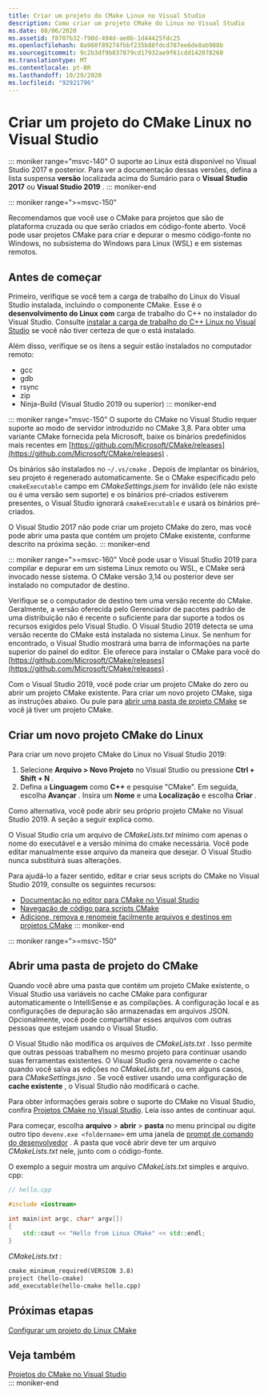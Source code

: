 ```yaml
---
title: Criar um projeto do CMake Linux no Visual Studio
description: Como criar um projeto CMake do Linux no Visual Studio
ms.date: 08/06/2020
ms.assetid: f8707b32-f90d-494d-ae0b-1d44425fdc25
ms.openlocfilehash: 8a960f89274fbbf235b88fdcd787ee6de8ab988b
ms.sourcegitcommit: 9c2b3df9b837879cd17932ae9f61cdd142078260
ms.translationtype: MT
ms.contentlocale: pt-BR
ms.lasthandoff: 10/29/2020
ms.locfileid: "92921796"
---
```

# <a name="create-a-cmake-linux-project-in-visual-studio"></a>Criar um projeto do CMake Linux no Visual Studio

::: moniker range="msvc-140"
O suporte ao Linux está disponível no Visual Studio 2017 e posterior. Para ver a documentação dessas versões, defina a lista suspensa **versão** localizada acima do Sumário para o **Visual Studio 2017** ou **Visual Studio 2019** .
::: moniker-end

::: moniker range=">=msvc-150"

Recomendamos que você use o CMake para projetos que são de plataforma cruzada ou que serão criados em código-fonte aberto. Você pode usar projetos CMake para criar e depurar o mesmo código-fonte no Windows, no subsistema do Windows para Linux (WSL) e em sistemas remotos.

## <a name="before-you-begin"></a>Antes de começar

Primeiro, verifique se você tem a carga de trabalho do Linux do Visual Studio instalada, incluindo o componente CMake. Esse é o **desenvolvimento do Linux com** carga de trabalho do C++ no instalador do Visual Studio. Consulte [instalar a carga de trabalho do C++ Linux no Visual Studio](download-install-and-setup-the-linux-development-workload.md) se você não tiver certeza de que o está instalado.

Além disso, verifique se os itens a seguir estão instalados no computador remoto:

- gcc
- gdb
- rsync
- zip
- Ninja-Build (Visual Studio 2019 ou superior)
::: moniker-end

::: moniker range="msvc-150"
O suporte do CMake no Visual Studio requer suporte ao modo de servidor introduzido no CMake 3,8. Para obter uma variante CMake fornecida pela Microsoft, baixe os binários predefinidos mais recentes em [https://github.com/Microsoft/CMake/releases](https://github.com/Microsoft/CMake/releases) .

Os binários são instalados no `~/.vs/cmake` . Depois de implantar os binários, seu projeto é regenerado automaticamente. Se o CMake especificado pelo `cmakeExecutable` campo em *CMakeSettings.jsem* for inválido (ele não existe ou é uma versão sem suporte) e os binários pré-criados estiverem presentes, o Visual Studio ignorará `cmakeExecutable` e usará os binários pré-criados.

O Visual Studio 2017 não pode criar um projeto CMake do zero, mas você pode abrir uma pasta que contém um projeto CMake existente, conforme descrito na próxima seção.
::: moniker-end

::: moniker range=">=msvc-160"
Você pode usar o Visual Studio 2019 para compilar e depurar em um sistema Linux remoto ou WSL, e CMake será invocado nesse sistema. O CMake versão 3,14 ou posterior deve ser instalado no computador de destino.

Verifique se o computador de destino tem uma versão recente do CMake. Geralmente, a versão oferecida pelo Gerenciador de pacotes padrão de uma distribuição não é recente o suficiente para dar suporte a todos os recursos exigidos pelo Visual Studio. O Visual Studio 2019 detecta se uma versão recente do CMake está instalada no sistema Linux. Se nenhum for encontrado, o Visual Studio mostrará uma barra de informações na parte superior do painel do editor. Ele oferece para instalar o CMake para você do [https://github.com/Microsoft/CMake/releases](https://github.com/Microsoft/CMake/releases) .

Com o Visual Studio 2019, você pode criar um projeto CMake do zero ou abrir um projeto CMake existente. Para criar um novo projeto CMake, siga as instruções abaixo. Ou pule para [abrir uma pasta de projeto CMake](#open-a-cmake-project-folder) se você já tiver um projeto CMake.

## <a name="create-a-new-linux-cmake-project"></a>Criar um novo projeto CMake do Linux

Para criar um novo projeto CMake do Linux no Visual Studio 2019:

1. Selecione **Arquivo > Novo Projeto** no Visual Studio ou pressione **Ctrl + Shift + N** .
1. Defina a **Linguagem** como **C++** e pesquise "CMake". Em seguida, escolha **Avançar** . Insira um **Nome** e uma **Localização** e escolha **Criar** .

Como alternativa, você pode abrir seu próprio projeto CMake no Visual Studio 2019. A seção a seguir explica como.

O Visual Studio cria um arquivo de *CMakeLists.txt* mínimo com apenas o nome do executável e a versão mínima do cmake necessária. Você pode editar manualmente esse arquivo da maneira que desejar. O Visual Studio nunca substituirá suas alterações.

Para ajudá-lo a fazer sentido, editar e criar seus scripts do CMake no Visual Studio 2019, consulte os seguintes recursos:

- [Documentação no editor para CMake no Visual Studio](https://devblogs.microsoft.com/cppblog/in-editor-documentation-for-cmake-in-visual-studio/)
- [Navegação de código para scripts CMake](https://devblogs.microsoft.com/cppblog/code-navigation-for-cmake-scripts/)
- [Adicione, remova e renomeie facilmente arquivos e destinos em projetos CMake](https://devblogs.microsoft.com/cppblog/easily-add-remove-and-rename-files-and-targets-in-cmake-projects/)
::: moniker-end

::: moniker range=">=msvc-150"

## <a name="open-a-cmake-project-folder"></a>Abrir uma pasta de projeto do CMake

Quando você abre uma pasta que contém um projeto CMake existente, o Visual Studio usa variáveis no cache CMake para configurar automaticamente o IntelliSense e as compilações. A configuração local e as configurações de depuração são armazenadas em arquivos JSON. Opcionalmente, você pode compartilhar esses arquivos com outras pessoas que estejam usando o Visual Studio.

O Visual Studio não modifica os arquivos de *CMakeLists.txt* . Isso permite que outras pessoas trabalhem no mesmo projeto para continuar usando suas ferramentas existentes. O Visual Studio gera novamente o cache quando você salva as edições no *CMakeLists.txt* , ou em alguns casos, para *CMakeSettings.jsno* . Se você estiver usando uma configuração de **cache existente** , o Visual Studio não modificará o cache.

Para obter informações gerais sobre o suporte do CMake no Visual Studio, confira [Projetos CMake no Visual Studio](../build/cmake-projects-in-visual-studio.md). Leia isso antes de continuar aqui.

Para começar, escolha **arquivo**  >  **abrir**  >  **pasta** no menu principal ou digite outro tipo `devenv.exe <foldername>` em uma janela de [prompt de comando do desenvolvedor](../build/building-on-the-command-line.md) . A pasta que você abrir deve ter um arquivo *CMakeLists.txt* nele, junto com o código-fonte.

O exemplo a seguir mostra um arquivo *CMakeLists.txt* simples e arquivo. cpp:

```cpp
// hello.cpp

#include <iostream>

int main(int argc, char* argv[])
{
    std::cout << "Hello from Linux CMake" << std::endl;
}
```

*CMakeLists.txt* :

```txt
cmake_minimum_required(VERSION 3.8)
project (hello-cmake)
add_executable(hello-cmake hello.cpp)
```

## <a name="next-steps"></a>Próximas etapas

[Configurar um projeto do Linux CMake](cmake-linux-configure.md)

## <a name="see-also"></a>Veja também

[Projetos do CMake no Visual Studio](../build/cmake-projects-in-visual-studio.md)<br/>
::: moniker-end

